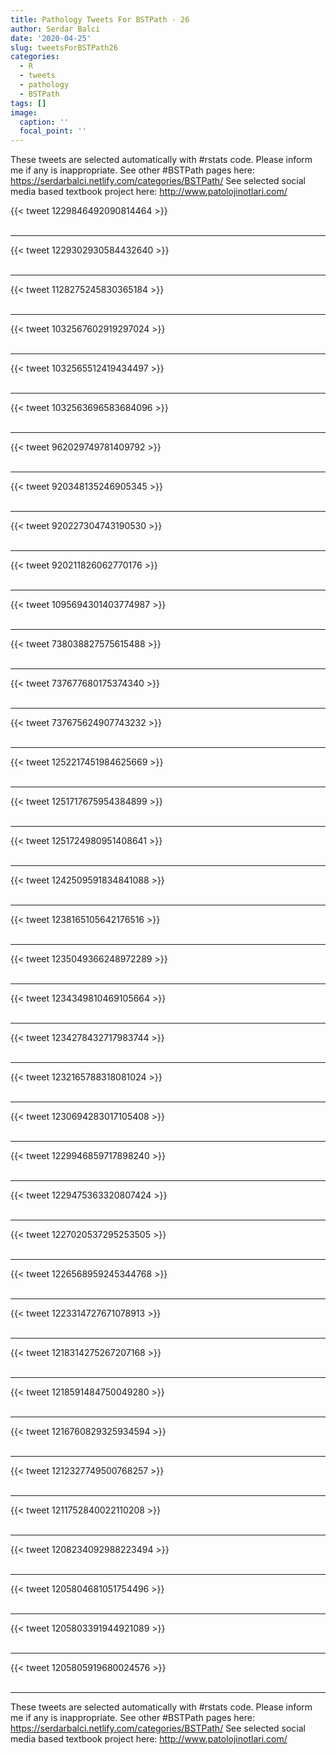 ```yaml
---
title: Pathology Tweets For BSTPath - 26
author: Serdar Balci
date: '2020-04-25'
slug: tweetsForBSTPath26
categories:
  - R
  - tweets
  - pathology
  - BSTPath
tags: []
image:
  caption: ''
  focal_point: ''
---
```



These tweets are selected automatically with #rstats code. Please inform me if any is inappropriate.
See other #BSTPath pages here: https://serdarbalci.netlify.com/categories/BSTPath/ 
See selected social media based textbook project here: http://www.patolojinotlari.com/

{{< tweet 1229846492090814464 >}}
<br>
<br>
<hr>
{{< tweet 1229302930584432640 >}}
<br>
<br>
<hr>
{{< tweet 1128275245830365184 >}}
<br>
<br>
<hr>
{{< tweet 1032567602919297024 >}}
<br>
<br>
<hr>
{{< tweet 1032565512419434497 >}}
<br>
<br>
<hr>
{{< tweet 1032563696583684096 >}}
<br>
<br>
<hr>
{{< tweet 962029749781409792 >}}
<br>
<br>
<hr>
{{< tweet 920348135246905345 >}}
<br>
<br>
<hr>
{{< tweet 920227304743190530 >}}
<br>
<br>
<hr>
{{< tweet 920211826062770176 >}}
<br>
<br>
<hr>
{{< tweet 1095694301403774987 >}}
<br>
<br>
<hr>
{{< tweet 738038827575615488 >}}
<br>
<br>
<hr>
{{< tweet 737677680175374340 >}}
<br>
<br>
<hr>
{{< tweet 737675624907743232 >}}
<br>
<br>
<hr>
{{< tweet 1252217451984625669 >}}
<br>
<br>
<hr>
{{< tweet 1251717675954384899 >}}
<br>
<br>
<hr>
{{< tweet 1251724980951408641 >}}
<br>
<br>
<hr>
{{< tweet 1242509591834841088 >}}
<br>
<br>
<hr>
{{< tweet 1238165105642176516 >}}
<br>
<br>
<hr>
{{< tweet 1235049366248972289 >}}
<br>
<br>
<hr>
{{< tweet 1234349810469105664 >}}
<br>
<br>
<hr>
{{< tweet 1234278432717983744 >}}
<br>
<br>
<hr>
{{< tweet 1232165788318081024 >}}
<br>
<br>
<hr>
{{< tweet 1230694283017105408 >}}
<br>
<br>
<hr>
{{< tweet 1229946859717898240 >}}
<br>
<br>
<hr>
{{< tweet 1229475363320807424 >}}
<br>
<br>
<hr>
{{< tweet 1227020537295253505 >}}
<br>
<br>
<hr>
{{< tweet 1226568959245344768 >}}
<br>
<br>
<hr>
{{< tweet 1223314727671078913 >}}
<br>
<br>
<hr>
{{< tweet 1218314275267207168 >}}
<br>
<br>
<hr>
{{< tweet 1218591484750049280 >}}
<br>
<br>
<hr>
{{< tweet 1216760829325934594 >}}
<br>
<br>
<hr>
{{< tweet 1212327749500768257 >}}
<br>
<br>
<hr>
{{< tweet 1211752840022110208 >}}
<br>
<br>
<hr>
{{< tweet 1208234092988223494 >}}
<br>
<br>
<hr>
{{< tweet 1205804681051754496 >}}
<br>
<br>
<hr>
{{< tweet 1205803391944921089 >}}
<br>
<br>
<hr>
{{< tweet 1205805919680024576 >}}
<br>
<br>
<hr>


These tweets are selected automatically with #rstats code. Please inform me if any is inappropriate.
See other #BSTPath pages here: https://serdarbalci.netlify.com/categories/BSTPath/ 
See selected social media based textbook project here: http://www.patolojinotlari.com/

